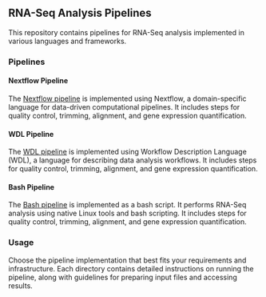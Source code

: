 ## RNA-Seq Analysis Pipelines

This repository contains pipelines for RNA-Seq analysis implemented in various languages and frameworks.

### Pipelines

#### Nextflow Pipeline

The [Nextflow pipeline](https://github.com/UVRI-BCB/RNAseq/tree/main/bash) is implemented using Nextflow, a domain-specific language for data-driven computational pipelines. It includes steps for quality control, trimming, alignment, and gene expression quantification.

#### WDL Pipeline

The [WDL pipeline](https://github.com/UVRI-BCB/RNAseq/tree/main/wdl) is implemented using Workflow Description Language (WDL), a language for describing data analysis workflows. It includes steps for quality control, trimming, alignment, and gene expression quantification.

#### Bash Pipeline

The [Bash pipeline](https://github.com/UVRI-BCB/RNAseq/tree/main/bash) is implemented as a bash script. It performs RNA-Seq analysis using native Linux tools and bash scripting. It includes steps for quality control, trimming, alignment, and gene expression quantification.

### Usage

Choose the pipeline implementation that best fits your requirements and infrastructure. Each directory contains detailed instructions on running the pipeline, along with guidelines for preparing input files and accessing results.

